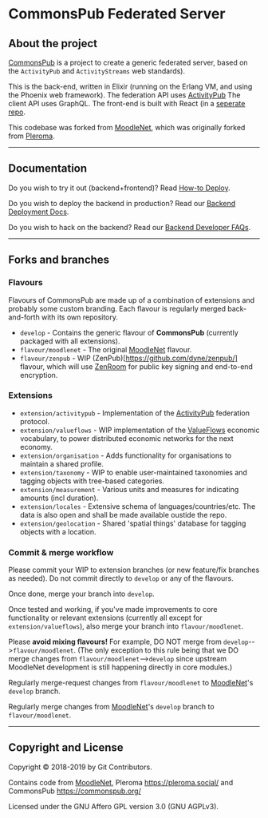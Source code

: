 # CommonsPub Federated Server 

## About the project
[CommonsPub](http://commonspub.org) is a project to create a generic federated server, based on the `ActivityPub` and `ActivityStreams` web standards). 

This is the back-end, written in Elixir (running on the Erlang VM, and using the Phoenix web framework). 
The federation API uses [ActivityPub](http://activitypub.rocks/) 
The client API uses GraphQL. 
The front-end is built with React (in a [seperate repo](https://gitlab.com/CommonsPub/Client).

This codebase was forked from [MoodleNet](http://moodle.net/), which was originally forked from [Pleroma](https://git.pleroma.social/pleroma/pleroma).

---

## Documentation 

Do you wish to try it out (backend+frontend)? Read [How-to Deploy](https://gitlab.com/CommonsPub/Client/-/blob/develop/README.md#deploying).

Do you wish to deploy the backend in production? Read our [Backend Deployment Docs](https://gitlab.com/CommonsPub/Server/blob/develop/DEPLOY.md).

Do you wish to hack on the backend? Read our [Backend Developer FAQs](https://gitlab.com/CommonsPub/Server/blob/develop/HACKING.md).

---

## Forks and branches

### Flavours 

Flavours of CommonsPub are made up of a combination of extensions and probably some custom branding. Each flavour is regularly merged back-and-forth with its own repository.

- `develop` - Contains the generic flavour of **CommonsPub** (currently packaged with all extensions). 
- `flavour/moodlenet` - The original [MoodleNet](https://gitlab.com/moodlenet/backend) flavour. 
- `flavour/zenpub` - WIP (ZenPub)[https://github.com/dyne/zenpub/] flavour, which will use [ZenRoom](https://zenroom.org/) for public key signing and end-to-end encryption.

### Extensions

- `extension/activitypub` - Implementation of the [ActivityPub](http://activitypub.rocks/) federation protocol.
- `extension/valueflows` - WIP implementation of the [ValueFlows](https://valueflo.ws/) economic vocabulary, to power distributed economic networks for the next economy.
- `extension/organisation` - Adds functionality for organisations to maintain a shared profile.
- `extension/taxonomy` - WIP to enable user-maintained taxonomies and tagging objects with tree-based categories. 
- `extension/measurement` - Various units and measures for indicating amounts (incl duration).
- `extension/locales` - Extensive schema of languages/countries/etc. The data is also open and shall be made available oustide the repo.
- `extension/geolocation` - Shared 'spatial things' database for tagging objects with a location.

### Commit & merge workflow

Please commit your WIP to extension branches (or new feature/fix branches as needed). Do not commit directly to `develop` or any of the flavours. 

Once done, merge your branch into `develop`.

Once tested and working, if you've made improvements to core functionality or relevant extensions (currently all except for `extension/valueflows`), also merge your branch into `flavour/moodlenet`.

Please **avoid mixing flavours!** For example, DO NOT merge from `develop`-->`flavour/moodlenet`. (The only exception to this rule being that we DO merge changes from `flavour/moodlenet`-->`develop` since upstream MoodleNet development is still happening directly in core modules.)

Regularly merge-request changes from `flavour/moodlenet` to [MoodleNet](https://gitlab.com/moodlenet/backend)'s `develop` branch.

Regularly merge changes from [MoodleNet](https://gitlab.com/moodlenet/backend)'s `develop` branch to `flavour/moodlenet`.


---

## Copyright and License

Copyright © 2018-2019 by Git Contributors.

Contains code from [MoodleNet](http://moodle.net/), Pleroma <https://pleroma.social/> and CommonsPub <https://commonspub.org/>

Licensed under the GNU Affero GPL version 3.0 (GNU AGPLv3).
